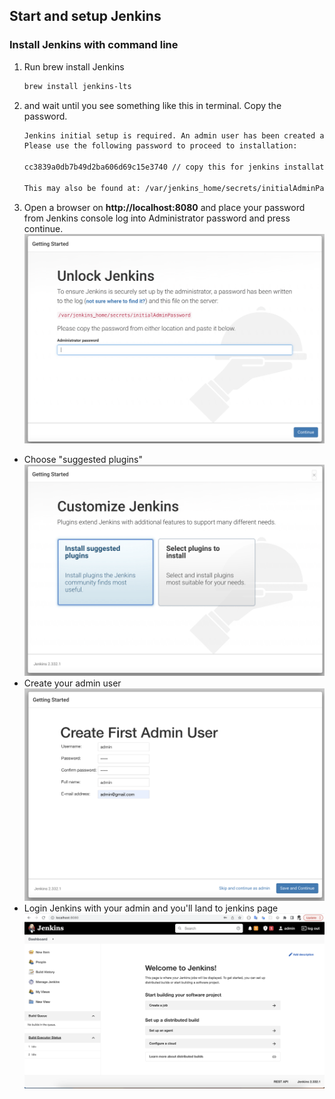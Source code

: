 ## Start and setup Jenkins
### Install Jenkins with command line
1. Run brew install Jenkins
    ```sh
    brew install jenkins-lts
    ```
2. and wait until you see something like this in terminal. Copy the password.​
    ```sh
    Jenkins initial setup is required. An admin user has been created and a password    generated.
    Please use the following password to proceed to installation:

    cc3839a0db7b49d2ba606d69c15e3740 // copy this for jenkins installation

    This may also be found at: /var/jenkins_home/secrets/initialAdminPassword
    ```
3. Open a browser on <b>http://localhost:8080</b>​ and place your password from Jenkins console log into Administrator password and press continue.
![My Image](../Asset/AdministratorPassword.png)
- Choose "suggested plugins"​​
![My Image](../Asset/InstallPlugins.png)
- Create your admin user​
![My Image](../Asset/CreateUser.png)
- Login Jenkins with your admin and you'll land to jenkins page
![My Image](../Asset/Jenkins.png)
